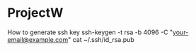 
# ProjectW
How to generate ssh key
ssh-keygen -t rsa -b 4096 -C "your-email@example.com"
cat ~/.ssh/id_rsa.pub

